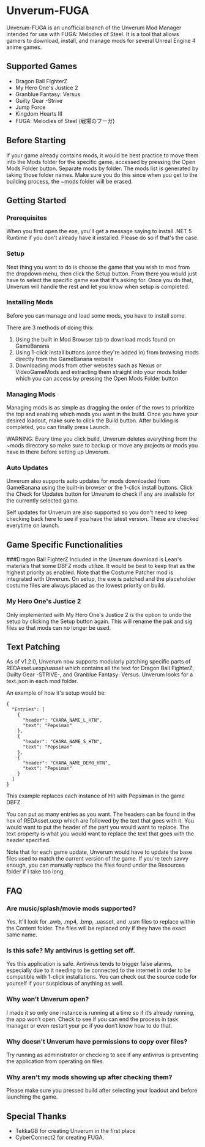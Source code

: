 # Unverum-FUGA
Unverum-FUGA is an unofficial branch of the Unverum Mod Manager intended for use with FUGA: Melodies of Steel. It is a tool that allows gamers to download, install, and manage mods for several Unreal Engine 4 anime games. 

## Supported Games
- Dragon Ball FIghterZ
- My Hero One's Justice 2
- Granblue Fantasy: Versus
- Guilty Gear -Strive
- Jump Force
- Kingdom Hearts III
- FUGA: Melodies of Steel (戦場のフーガ)

## Before Starting
If your game already contains mods, it would be best practice to move them into the Mods folder for the specific game, accessed by pressing the Open Mods Folder button.  Separate mods by folder.  The mods list is generated by taking those folder names. Make sure you do this since when you get to the building process, the ~mods folder will be erased.

## Getting Started
### Prerequisites
When you first open the exe, you'll get a message saying to install .NET 5 Runtime if you don't already have it installed. Please do so if that's the case.

### Setup
Next thing you want to do is choose the game that you wish to mod from the dropdown menu, then click the Setup button.  From there you would just have to select the specific game exe that it's asking for.  Once you do that, Unverum will handle the rest and let you know when setup is completed.

### Installing Mods
Before you can manage and load some mods, you have to install some.

There are 3 methods of doing this:
1. Using the built in Mod Browser tab to download mods found on GameBanana
2. Using 1-click install buttons (once they're added in) from browsing mods directly from the GameBanana website
3. Downloading mods from other websites such as Nexus or VideoGameMods and extracting them straight into your mods folder which you can access by pressing the Open Mods Folder button

### Managing Mods
Managing mods is as simple as dragging the order of the rows to prioritize the top and enabling which mods you want in the build. Once you have your desired loadout, make sure to click the Build button. After building is completed, you can finally press Launch.

WARNING: Every time you click build, Unverum deletes everything from the ~mods directory so make sure to backup or move any projects or mods you have in there before setting up Unverum.

### Auto Updates
Unverum also supports auto updates for mods downloaded from GameBanana using the built-in browser or the 1-click install buttons. Click the Check for Updates button for Unverum to check if any are available for the currently selected game.

Self updates for Unverum are also supported so you don't need to keep checking back here to see if you have the latest version. These are checked everytime on launch.

## Game Specific Functionalities
###Dragon Ball FighterZ
Included in the Unverum download is Lean's materials that some DBFZ mods utilize. It would be best to keep that as the highest priority as enabled. Note that the Costume Patcher mod is integrated with Unverum. On setup, the exe is patched and the placeholder costume files are always placed as the lowest priority on build.

### My Hero One's Justice 2
Only implemented with My Hero One's Justice 2 is the option to undo the setup by clicking the Setup button again.  This will rename the pak and sig files so that mods can no longer be used.

## Text Patching
As of v1.2.0, Unverum now supports modularly patching specific parts of REDAsset.uexp/uasset which contains all the text for Dragon Ball FighterZ, Guilty Gear -STRIVE-, and Granblue Fantasy: Versus.  Unverum looks for a text.json in each mod folder. 

An example of how it's setup would be:
```
{
  "Entries": [
    {
      "header": "CHARA_NAME_L_HTN",
      "text": "Pepsiman"
    },
    {
      "header": "CHARA_NAME_S_HTN",
      "text": "Pepsiman"
    },
    {
      "header": "CHARA_NAME_DEMO_HTN",
      "text": "Pepsiman"
    }
  ]
}
```
This example replaces each instance of Hit with Pepsiman in the game DBFZ.

You can put as many entries as you want.  The headers can be found in the hex of REDAsset.uexp which are followed by the text that goes with it.  You would want to put the header of the part you would want to replace.  The text property is what you would want to replace the text that goes with the header specified.

Note that for each game update, Unverum would have to update the base files used to match the current version of the game.  If you're tech savvy enough, you can manually replace the files found under the Resources folder if I take too long.

## FAQ
### Are music/splash/movie mods supported?
Yes. It'll look for .awb, .mp4, .bmp, .uasset, and .usm files to replace within the Content folder.  The files will be replaced only if they have the exact same name.

### Is this safe? My antivirus is getting set off.
Yes this application is safe. Antivirus tends to trigger false alarms, especially due to it needing to be connected to the internet in order to be compatible with 1-click installations. You can check out the source code for yourself if your suspicious of anything as well.

### Why won’t Unverum open?
I made it so only one instance is running at a time so if it’s already running, the app won’t open. Check to see if you can end the process in task manager or even restart your pc if you don’t know how to do that. 

### Why doesn't Unverum have permissions to copy over files?
Try running as administrator or checking to see if any antivirus is preventing the application from operating on files.

### Why aren't my mods showing up after checking them?
Please make sure you pressed build after selecting your loadout and before launching the game.

## Special Thanks
- TekkaGB for creating Unverum in the first place
- CyberConnect2 for creating FUGA.
